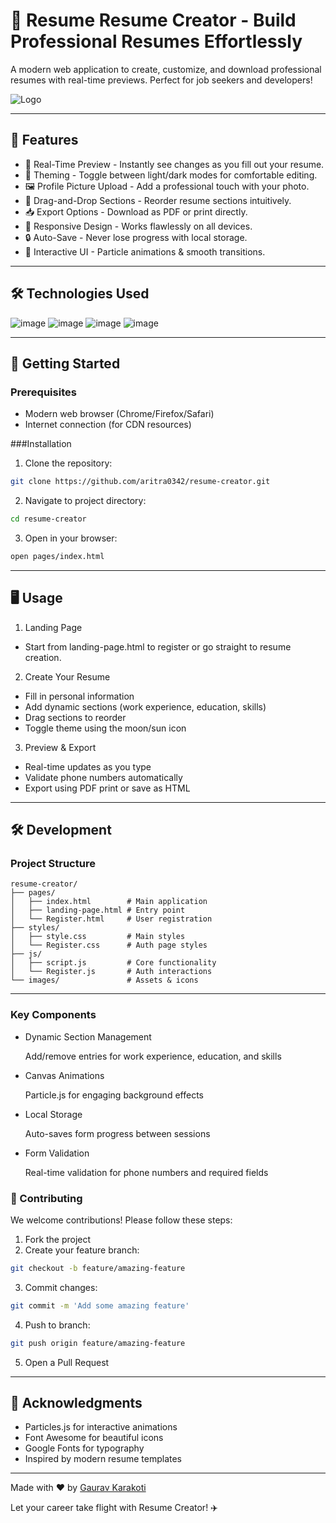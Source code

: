 # 🚀 Resume Resume Creator - Build Professional Resumes Effortlessly 

A modern web application to create, customize, and download professional resumes with real-time previews. Perfect for job seekers and developers!

<img src="images/loggo.svg" alt="Logo" />

---

## 🌟 Features   
- 📝 Real-Time Preview - Instantly see changes as you fill out your resume.
- 🎨 Theming - Toggle between light/dark modes for comfortable editing.
- 🖼️ Profile Picture Upload - Add a professional touch with your photo.
- 🧩 Drag-and-Drop Sections - Reorder resume sections intuitively.
- 📥 Export Options - Download as PDF or print directly.
- 📱 Responsive Design - Works flawlessly on all devices.
- 🔒 Auto-Save - Never lose progress with local storage.
- 🎉 Interactive UI - Particle animations & smooth transitions.

---

## 🛠️ Technologies Used
![image](https://github.com/user-attachments/assets/07f45566-6bea-4bb9-bab2-5662a82ff143)
![image](https://github.com/user-attachments/assets/1f1299bd-2acc-4e76-bd5d-097060c08461)
![image](https://github.com/user-attachments/assets/44decc81-eadd-4798-a9e5-b26cb0cb5df6)
![image](https://github.com/user-attachments/assets/1915057e-baf0-438a-89df-259feb10fa76)

---

## 🚀 Getting Started

### Prerequisites
- Modern web browser (Chrome/Firefox/Safari)
- Internet connection (for CDN resources)

###Installation
1. Clone the repository:
```bash
git clone https://github.com/aritra0342/resume-creator.git
```
2. Navigate to project directory:
```bash
cd resume-creator
```
3. Open in your browser:
```bash
open pages/index.html
```

---

## 🖥️ Usage
1. Landing Page
- Start from landing-page.html to register or go straight to resume creation.

2. Create Your Resume
- Fill in personal information
- Add dynamic sections (work experience, education, skills)
- Drag sections to reorder
- Toggle theme using the moon/sun icon

3. Preview & Export
- Real-time updates as you type
- Validate phone numbers automatically
- Export using PDF print or save as HTML

---

## 🛠️ Development
### Project Structure
```
resume-creator/
├── pages/
│   ├── index.html        # Main application
│   ├── landing-page.html # Entry point
│   └── Register.html     # User registration
├── styles/
│   ├── style.css         # Main styles
│   └── Register.css      # Auth page styles
├── js/
│   ├── script.js         # Core functionality
│   └── Register.js       # Auth interactions
└── images/               # Assets & icons
```

---

### Key Components
- Dynamic Section Management

  Add/remove entries for work experience, education, and skills
- Canvas Animations
  
   Particle.js for engaging background effects
- Local Storage
  
   Auto-saves form progress between sessions
- Form Validation
  
   Real-time validation for phone numbers and required fields

### 🤝 Contributing

We welcome contributions! Please follow these steps:

1. Fork the project
2. Create your feature branch:
```bash
git checkout -b feature/amazing-feature
```
3. Commit changes:
```bash
git commit -m 'Add some amazing feature'
```
4. Push to branch:
```bash
git push origin feature/amazing-feature
```
5. Open a Pull Request

---

## 🙏 Acknowledgments
- Particles.js for interactive animations
- Font Awesome for beautiful icons
- Google Fonts for typography
- Inspired by modern resume templates

---

Made with ❤️ by [Gaurav Karakoti](https://github.com/GauravKarakoti) 

Let your career take flight with Resume Creator! ✈️
